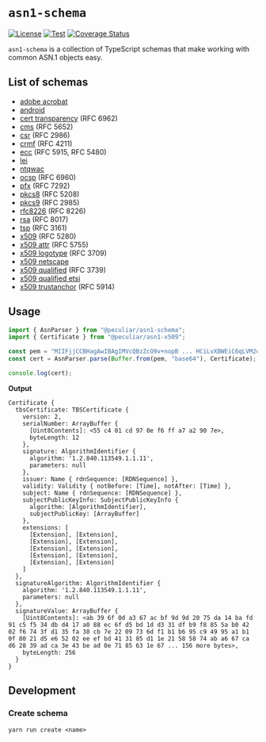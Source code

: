 # `asn1-schema`

[![License](https://img.shields.io/badge/license-MIT-green.svg?style=flat)](https://raw.githubusercontent.com/PeculiarVentures/asn1-schema/master/LICENSE.md)
[![Test](https://github.com/PeculiarVentures/asn1-schema/actions/workflows/test.yml/badge.svg)](https://github.com/PeculiarVentures/asn1-schema/actions/workflows/test.yml)
[![Coverage Status](https://coveralls.io/repos/github/PeculiarVentures/asn1-schema/badge.svg)](https://coveralls.io/github/PeculiarVentures/asn1-schema)

`asn1-schema` is a collection of TypeScript schemas that make working with common ASN.1 objects easy.

## List of schemas

- [adobe acrobat](packages/adobe-acrobat/README.md)
- [android](packages/android/README.md)
- [cert transparency](packages/cert-transparency/README.md) (RFC 6962)
- [cms](packages/cms/README.md) (RFC 5652)
- [csr](packages/csr/README.md) (RFC 2986)
- [crmf](packages/crmf/README.md) (RFC 4211)
- [ecc](packages/ecc/README.md) (RFC 5915, RFC 5480)
- [lei](packages/lei/README.md)
- [ntqwac](packages/ntqwac/README.md)
- [ocsp](packages/ocsp/README.md) (RFC 6960)
- [pfx](packages/pfx/README.md) (RFC 7292)
- [pkcs8](packages/pkcs8/README.md) (RFC 5208)
- [pkcs9](packages/pkcs9/README.md) (RFC 2985)
- [rfc8226](packages/rfc8226/README.md) (RFC 8226)
- [rsa](packages/rsa/README.md) (RFC 8017)
- [tsp](packages/tsp/README.md) (RFC 3161)
- [x509](packages/x509/README.md) (RFC 5280)
- [x509 attr](packages/x509-attr/README.md) (RFC 5755)
- [x509 logotype](packages/x509-logotype/README.md) (RFC 3709)
- [x509 netscape](packages/x509-netscape/README.md)
- [x509 qualified](packages/x509-qualified/README.md) (RFC 3739)
- [x509 qualified etsi](packages/x509-qualified-etsi/README.md)
- [x509 trustanchor](packages/x509-trustanchor/README.md) (RFC 5914)

## Usage

```ts
import { AsnParser } from "@peculiar/asn1-schema";
import { Certificate } from "@peculiar/asn1-x509";

const pem = "MIIFjjCCBHagAwIBAgIMVcQBzZcO9v+nopB ... HCiLvXBWEiC6qLVM2dKZ/Ab8Xv+/3Q==";
const cert = AsnParser.parse(Buffer.from(pem, "base64"), Certificate);

console.log(cert);
```

**Output**

```
Certificate {
  tbsCertificate: TBSCertificate {
    version: 2,
    serialNumber: ArrayBuffer {
      [Uint8Contents]: <55 c4 01 cd 97 0e f6 ff a7 a2 90 7e>,
      byteLength: 12
    },
    signature: AlgorithmIdentifier {
      algorithm: '1.2.840.113549.1.1.11',
      parameters: null
    },
    issuer: Name { rdnSequence: [RDNSequence] },
    validity: Validity { notBefore: [Time], notAfter: [Time] },
    subject: Name { rdnSequence: [RDNSequence] },
    subjectPublicKeyInfo: SubjectPublicKeyInfo {
      algorithm: [AlgorithmIdentifier],
      subjectPublicKey: [ArrayBuffer]
    },
    extensions: [
      [Extension], [Extension],
      [Extension], [Extension],
      [Extension], [Extension],
      [Extension], [Extension],
      [Extension], [Extension]
    ]
  },
  signatureAlgorithm: AlgorithmIdentifier {
    algorithm: '1.2.840.113549.1.1.11',
    parameters: null
  },
  signatureValue: ArrayBuffer {
    [Uint8Contents]: <ab 39 6f 0d a3 67 ac bf 9d 9d 20 75 da 14 ba fd 91 c5 f5 34 db d4 17 a0 88 ec 6f d5 bd 1d d3 31 df b9 f8 85 5a b0 42 02 f6 74 3f d1 35 fa 38 cb 7e 22 09 73 6d f1 b1 b6 95 c9 49 95 a1 b1 0f 80 21 d5 e6 52 02 ee ef bd 41 31 85 d1 1e 21 58 58 74 ab a6 67 ca d6 28 39 ad ca 3e 43 be ad 0e 71 85 63 1e 67 ... 156 more bytes>,
    byteLength: 256
  }
}
```

## Development

### Create schema

```
yarn run create <name>
```

